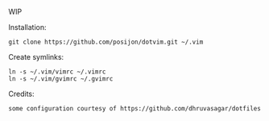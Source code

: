 WIP

Installation:

    git clone https://github.com/posijon/dotvim.git ~/.vim

Create symlinks:

    ln -s ~/.vim/vimrc ~/.vimrc
    ln -s ~/.vim/gvimrc ~/.gvimrc

Credits:
    
    some configuration courtesy of https://github.com/dhruvasagar/dotfiles
